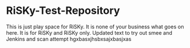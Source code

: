 # RiSKy-Test-Repository
This is just play space for RiSKy.
It is none of your business what goes on here.
It is for RiSKy and RiSKy only.
Updated text to try out smee and Jenkins and scan attempt
hgxbasxjhsbxsajxbasjxas
